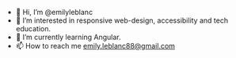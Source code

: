- 👋 Hi, I’m @emilyleblanc
- 👀 I’m interested in responsive web-design, accessibility and tech education.
- 🌱 I’m currently learning Angular.
- 📫 How to reach me emily.leblanc88@gmail.com

<!---
emilyleblanc/emilyleblanc is a ✨ special ✨ repository because its `README.md` (this file) appears on your GitHub profile.
You can click the Preview link to take a look at your changes.
--->

